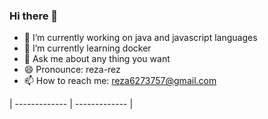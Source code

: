 ### Hi there 👋

<!--
**Reza-Rahmani1378/Reza-Rahmani1378** is a ✨ _special_ ✨ repository because its `README.md` (this file) appears on your GitHub profile.

- 🤔 I’m looking for help with ...
- ⚡ Fun fact: 
-->

- 🔭 I’m currently working on java and javascript languages
- 🌱 I’m currently learning docker
- 💬 Ask me about any thing you want
- 😄 Pronounce: reza-rez
- 📫 How to reach me: reza6273757@gmail.com





| ------------- | ------------- |
